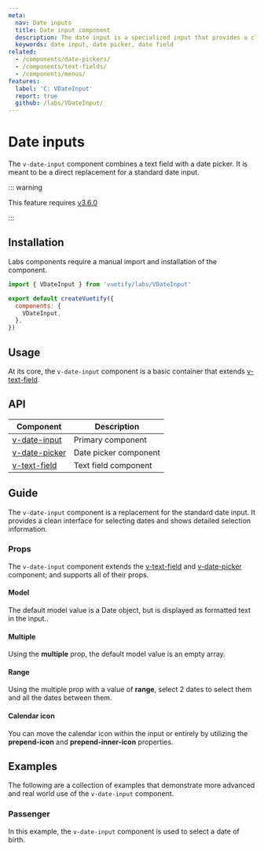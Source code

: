 ```yaml
---
meta:
  nav: Date inputs
  title: Date input component
  description: The date input is a specialized input that provides a clean interface for selecting dates, showing detailed selection information.
  keywords: date input, date picker, date field
related:
  - /components/date-pickers/
  - /components/text-fields/
  - /components/menus/
features:
  label: 'C: VDateInput'
  report: true
  github: /labs/VDateInput/
---
```


# Date inputs

The `v-date-input` component combines a text field with a date picker. It is meant to be a direct replacement for a standard date input.

<PageFeatures />

::: warning

This feature requires [v3.6.0](/getting-started/release-notes/?version=v3.6.0)

:::

## Installation

Labs components require a manual import and installation of the component.

```js { resource="src/plugins/vuetify.js" }
import { VDateInput } from 'vuetify/labs/VDateInput'

export default createVuetify({
  components: {
    VDateInput,
  },
})
```

## Usage

At its core, the `v-date-input` component is a basic container that extends [v-text-field](/components/text-fields).

<ExamplesUsage name="v-date-input" />

<PromotedEntry />

## API

| Component | Description |
| - | - |
| [v-date-input](/api/v-date-input/) | Primary component |
| [v-date-picker](/api/v-date-picker/) | Date picker component |
| [v-text-field](/api/v-text-field/) | Text field component |

<ApiInline hide-links />

## Guide

The `v-date-input` component is a replacement for the standard date input. It provides a clean interface for selecting dates and shows detailed selection information.

### Props

The `v-date-input` component extends the [v-text-field](/components/text-fields/) and [v-date-picker](/components/date-pickers/) component; and supports all of their props.

#### Model

The default model value is a Date object, but is displayed as formatted text in the input..

<ExamplesExample file="v-date-input/prop-model" />

#### Multiple

Using the **multiple** prop, the default model value is an empty array.

<ExamplesExample file="v-date-input/prop-multiple" />

#### Range

Using the multiple prop with a value of **range**, select 2 dates to select them and all the dates between them.

<ExamplesExample file="v-date-input/prop-multiple-range" />

#### Calendar icon

You can move the calendar icon within the input or entirely by utilizing the **prepend-icon** and **prepend-inner-icon** properties.

<ExamplesExample file="v-date-input/prop-prepend-icon" />

## Examples

The following are a collection of examples that demonstrate more advanced and real world use of the `v-date-input` component.

### Passenger

In this example, the `v-date-input` component is used to select a date of birth.

<ExamplesExample file="v-date-input/misc-passenger" />
